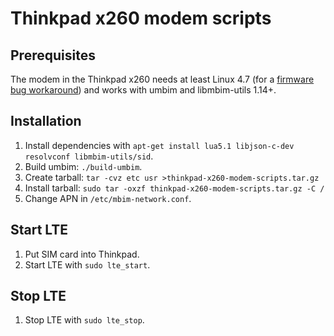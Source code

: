 # Thinkpad x260 modem scripts

## Prerequisites

The modem in the Thinkpad x260 needs at least Linux 4.7 (for a [firmware bug workaround](https://github.com/torvalds/linux/commit/c086e7096170390594c425114d98172bc9aceb8a.patch)) and works with umbim and libmbim-utils 1.14+.

## Installation

1. Install dependencies with `apt-get install lua5.1 libjson-c-dev resolvconf libmbim-utils/sid`.
2. Build umbim: `./build-umbim`.
3. Create tarball: `tar -cvz etc usr >thinkpad-x260-modem-scripts.tar.gz`
4. Install tarball: `sudo tar -oxzf thinkpad-x260-modem-scripts.tar.gz -C /`
5. Change APN in `/etc/mbim-network.conf`.

## Start LTE

1. Put SIM card into Thinkpad.
2. Start LTE with `sudo lte_start`.

## Stop LTE

1. Stop LTE with `sudo lte_stop`.
